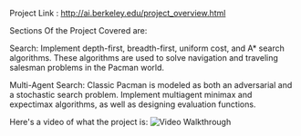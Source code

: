 Project Link : http://ai.berkeley.edu/project_overview.html

Sections Of the Project Covered are:

Search: Implement depth-first, breadth-first, uniform cost, and A* search algorithms. These algorithms are used to solve navigation and traveling salesman problems in the Pacman world.

Multi-Agent Search: Classic Pacman is modeled as both an adversarial and a stochastic search problem. Implement multiagent minimax and expectimax algorithms, as well as designing evaluation functions.

Here's a video of what the project is:
<img src='PacManP1.mp4' title='Video Walkthrough' width='' alt='Video Walkthrough' />
